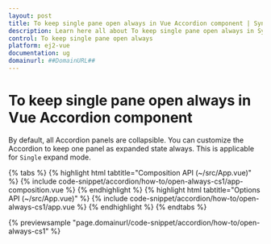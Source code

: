 ```yaml
---
layout: post
title: To keep single pane open always in Vue Accordion component | Syncfusion
description: Learn here all about To keep single pane open always in Syncfusion Vue Accordion component of Syncfusion Essential JS 2 and more.
control: To keep single pane open always 
platform: ej2-vue
documentation: ug
domainurl: ##DomainURL##
---
```


# To keep single pane open always in Vue Accordion component

By default, all Accordion panels are collapsible. You can customize the Accordion to keep one panel as expanded state always. This is applicable for `Single` expand mode.

{% tabs %}
{% highlight html tabtitle="Composition API (~/src/App.vue)" %}
{% include code-snippet/accordion/how-to/open-always-cs1/app-composition.vue %}
{% endhighlight %}
{% highlight html tabtitle="Options API (~/src/App.vue)" %}
{% include code-snippet/accordion/how-to/open-always-cs1/app.vue %}
{% endhighlight %}
{% endtabs %}
        
{% previewsample "page.domainurl/code-snippet/accordion/how-to/open-always-cs1" %}